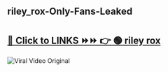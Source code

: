 
 ## riley_rox-Only-Fans-Leaked

# <h2><a href="https://clipsfans.com/riley_rox&ref=git">🔗 Click to LINKS ⏩⏩ 👉 🟢 riley rox </a></h2>

<a href="https://clipsfans.com/riley_rox&ref=git" rel="nofollow" data-target="animated-image.originalLink"><img src="https://i.ibb.co.com/xMMVF88/686577567.gif" alt="Viral Video Original" style="max-width: 100%; display: inline-block;" data-target="animated-image.originalImage"></a>

